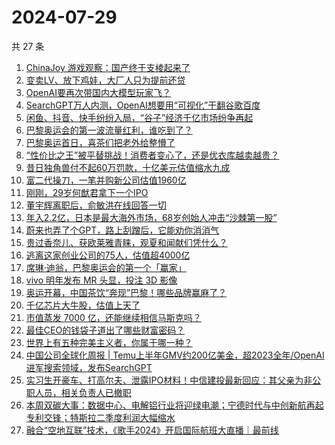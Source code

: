# 2024-07-29

共 27 条

<!-- BEGIN 36KR -->
<!-- 最后更新时间 2024-07-29 00:00:53 +0800 -->
1. [ChinaJoy 游戏观察：国产终于支棱起来了](https://36kr.com/p/2879188905990535)
1. [变卖LV、放下鸡娃，大厂人只为提前还贷](https://36kr.com/p/2881670849450632)
1. [OpenAI要再次带国内大模型玩家飞？](https://36kr.com/p/2880511977608073)
1. [SearchGPT万人内测，OpenAI想要用“可视化”干翻谷歌百度](https://36kr.com/p/2879058569173379)
1. [闲鱼、抖音、快手纷纷入局，“谷子”经济千亿市场纷争再起](https://36kr.com/p/2876238437456774)
1. [巴黎奥运会的第一波流量红利，谁吃到了？](https://36kr.com/p/2880457940963968)
1. [巴黎奥运首日，喜茶们把老外给整懵了](https://36kr.com/p/2880532263965317)
1. [“性价比之王”被平替挑战！消费者变心了，还是优衣库越卖越贵？](https://36kr.com/p/2880329755073416)
1. [昔日独角兽付不起60万罚款，十亿美元估值缩水九成](https://36kr.com/p/2880629232898697)
1. [富二代操刀，一笔并购新公司估值1960亿](https://36kr.com/p/2881356497769091)
1. [刚刚，29岁何猷君拿下一个IPO](https://36kr.com/p/2879865449681543)
1. [董宇辉离职后，俞敏洪在线回答一切](https://36kr.com/p/2879203864959367)
1. [年入2.2亿，日本是最大海外市场，68岁创始人冲击“沙棘第一股”](https://36kr.com/p/2880483433665153)
1. [蔚来也弄了个GPT，路上刮蹭后，它能劝你消消气](https://36kr.com/p/2880636478706308)
1. [贵过香奈儿、获欧莱雅青睐，观夏和闻献们凭什么？](https://36kr.com/p/2881298499768966)
1. [逃离这家创业公司的75人，估值超4000亿](https://36kr.com/p/2881216395664257)
1. [席琳·迪翁，巴黎奥运会的第一个「赢家」](https://36kr.com/p/2881241623073668)
1. [vivo 明年发布 MR 头显，投注 3D 影像](https://36kr.com/p/2879997609333378)
1. [奥运开幕，中国茶饮“奔现”巴黎！哪些品牌赢麻了？](https://36kr.com/p/2881262422037385)
1. [千亿芯片大牛股，估值上天了](https://36kr.com/p/2880329742226048)
1. [市值蒸发 7000 亿，还能继续相信马斯克吗？](https://36kr.com/p/2880006373118850)
1. [最佳CEO的钱袋子道出了哪些财富密码？](https://36kr.com/p/2879936782441353)
1. [世界上有五种完美主义者，你属于哪一种？](https://36kr.com/p/2864861798452105)
1. [中国公司全球化周报 | Temu上半年GMV约200亿美金，超2023全年/OpenAI进军搜索领域，发布SearchGPT](https://36kr.com/p/2880019640652419)
1. [实习生开豪车、打高尔夫、泄露IPO材料！中信建投最新回应：其父亲为非公职人员，相关负责人已撤职](https://36kr.com/p/2880663954248327)
1. [本周双碳大事：数据中心、电解铝行业将迎绿电潮；宁德时代与中创新航再起专利交锋；特斯拉二季度利润大幅缩水](https://36kr.com/p/2881592268886914)
1. [融合“空地互联”技术，《歌手2024》开启国际航班大直播｜最前线](https://36kr.com/p/2881697765167750)
<!-- END 36KR -->